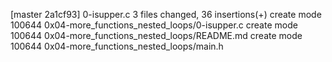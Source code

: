 [master 2a1cf93] 0-isupper.c
 3 files changed, 36 insertions(+)
 create mode 100644 0x04-more_functions_nested_loops/0-isupper.c
 create mode 100644 0x04-more_functions_nested_loops/README.md
 create mode 100644 0x04-more_functions_nested_loops/main.h
